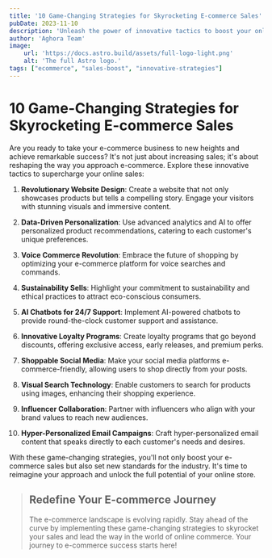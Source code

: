 ```yaml
---
title: '10 Game-Changing Strategies for Skyrocketing E-commerce Sales'
pubDate: 2023-11-10
description: 'Unleash the power of innovative tactics to boost your online sales to new heights'
author: 'Aghora Team'
image:
    url: 'https://docs.astro.build/assets/full-logo-light.png'
    alt: 'The full Astro logo.'
tags: ["ecommerce", "sales-boost", "innovative-strategies"]
---
```


# 10 Game-Changing Strategies for Skyrocketing E-commerce Sales

Are you ready to take your e-commerce business to new heights and achieve remarkable success? It's not just about increasing sales; it's about reshaping the way you approach e-commerce. Explore these innovative tactics to supercharge your online sales:

1. **Revolutionary Website Design**: Create a website that not only showcases products but tells a compelling story. Engage your visitors with stunning visuals and immersive content.

2. **Data-Driven Personalization**: Use advanced analytics and AI to offer personalized product recommendations, catering to each customer's unique preferences.

3. **Voice Commerce Revolution**: Embrace the future of shopping by optimizing your e-commerce platform for voice searches and commands.

4. **Sustainability Sells**: Highlight your commitment to sustainability and ethical practices to attract eco-conscious consumers.

5. **AI Chatbots for 24/7 Support**: Implement AI-powered chatbots to provide round-the-clock customer support and assistance.

6. **Innovative Loyalty Programs**: Create loyalty programs that go beyond discounts, offering exclusive access, early releases, and premium perks.

7. **Shoppable Social Media**: Make your social media platforms e-commerce-friendly, allowing users to shop directly from your posts.

8. **Visual Search Technology**: Enable customers to search for products using images, enhancing their shopping experience.

9. **Influencer Collaboration**: Partner with influencers who align with your brand values to reach new audiences.

10. **Hyper-Personalized Email Campaigns**: Craft hyper-personalized email content that speaks directly to each customer's needs and desires.

With these game-changing strategies, you'll not only boost your e-commerce sales but also set new standards for the industry. It's time to reimagine your approach and unlock the full potential of your online store.

> ## Redefine Your E-commerce Journey
>
> The e-commerce landscape is evolving rapidly. Stay ahead of the curve by implementing these game-changing strategies to skyrocket your sales and lead the way in the world of online commerce. Your journey to e-commerce success starts here!
